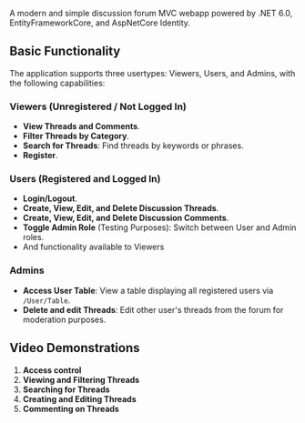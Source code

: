 A modern and simple discussion forum MVC webapp powered by .NET 6.0, EntityFrameworkCore, and AspNetCore Identity.

## Basic Functionality

The application supports three usertypes: Viewers, Users, and Admins, with the following capabilities:

### Viewers (Unregistered / Not Logged In)
- **View Threads and Comments**.
- **Filter Threads by Category**.
- **Search for Threads**: Find threads by keywords or phrases.
- **Register**.

### Users (Registered and Logged In)
- **Login/Logout**.
- **Create, View, Edit, and Delete Discussion Threads**.
- **Create, View, Edit, and Delete Discussion Comments**.
- **Toggle Admin Role** (Testing Purposes): Switch between User and Admin roles.
- And functionality available to Viewers

### Admins
- **Access User Table**: View a table displaying all registered users via `/User/Table`.
- **Delete and edit Threads**: Edit other user's threads from the forum for moderation purposes.

## Video Demonstrations

1. **Access control**
2. **Viewing and Filtering Threads**
3. **Searching for Threads**
4. **Creating and Editing Threads**
5. **Commenting on Threads**

